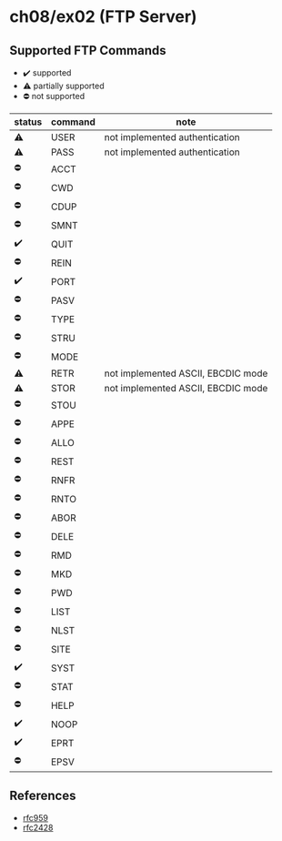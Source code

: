 # ch08/ex02 (FTP Server)

## Supported FTP Commands

- :heavy_check_mark: supported
- :warning: partially supported
- :no_entry: not supported

| status             | command | note                               |
| ------------------ | ------- | ---------------------------------- |
| :warning:          | USER    | not implemented authentication     |
| :warning:          | PASS    | not implemented authentication     |
| :no_entry:         | ACCT    |                                    |
| :no_entry:         | CWD     |                                    |
| :no_entry:         | CDUP    |                                    |
| :no_entry:         | SMNT    |                                    |
| :heavy_check_mark: | QUIT    |                                    |
| :no_entry:         | REIN    |                                    |
| :heavy_check_mark: | PORT    |                                    |
| :no_entry:         | PASV    |                                    |
| :no_entry:         | TYPE    |                                    |
| :no_entry:         | STRU    |                                    |
| :no_entry:         | MODE    |                                    |
| :warning:          | RETR    | not implemented ASCII, EBCDIC mode |
| :warning:          | STOR    | not implemented ASCII, EBCDIC mode |
| :no_entry:         | STOU    |                                    |
| :no_entry:         | APPE    |                                    |
| :no_entry:         | ALLO    |                                    |
| :no_entry:         | REST    |                                    |
| :no_entry:         | RNFR    |                                    |
| :no_entry:         | RNTO    |                                    |
| :no_entry:         | ABOR    |                                    |
| :no_entry:         | DELE    |                                    |
| :no_entry:         | RMD     |                                    |
| :no_entry:         | MKD     |                                    |
| :no_entry:         | PWD     |                                    |
| :no_entry:         | LIST    |                                    |
| :no_entry:         | NLST    |                                    |
| :no_entry:         | SITE    |                                    |
| :heavy_check_mark: | SYST    |                                    |
| :no_entry:         | STAT    |                                    |
| :no_entry:         | HELP    |                                    |
| :heavy_check_mark: | NOOP    |                                    |
| :heavy_check_mark: | EPRT    |                                    |
| :no_entry:         | EPSV    |                                    |

## References

- [rfc959](https://datatracker.ietf.org/doc/html/rfc959)
- [rfc2428](https://datatracker.ietf.org/doc/html/rfc2428)
